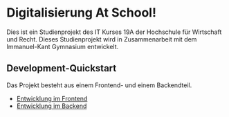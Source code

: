 # Digitalisierung At School!
Dies ist ein Studienprojekt des IT Kurses 19A der Hochschule für Wirtschaft und Recht.
Dieses Studienprojekt wird in Zusammenarbeit mit dem Immanuel-Kant Gymnasium entwickelt.

## Development-Quickstart
Das Projekt besteht aus einem Frontend- und einem Backendteil.

* [Entwicklung im Frontend](./dokumentation/getting-started/frontend.md)
* [Entwicklung im Backend](./dokumentation/getting-started/backend.md)
